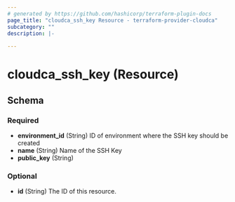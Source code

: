 ```yaml
---
# generated by https://github.com/hashicorp/terraform-plugin-docs
page_title: "cloudca_ssh_key Resource - terraform-provider-cloudca"
subcategory: ""
description: |-
  
---
```


# cloudca_ssh_key (Resource)





<!-- schema generated by tfplugindocs -->
## Schema

### Required

- **environment_id** (String) ID of environment where the SSH key should be created
- **name** (String) Name of the SSH Key
- **public_key** (String)

### Optional

- **id** (String) The ID of this resource.


